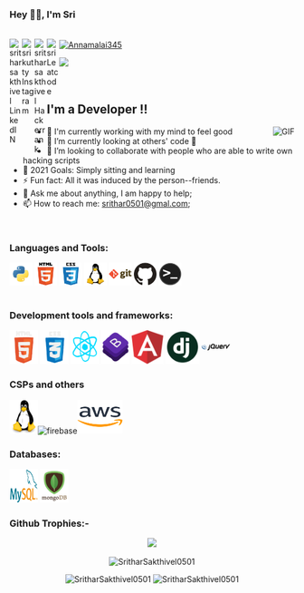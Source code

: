 ### Hey 👋🏽, I'm  Sri

<br/>

<a href="https://www.linkedin.com/in/srithar-sakthivel-5102b020a/" target="_blank">
  <img align="left" alt="srithar sakthivel LinkedIN" width="22px" src="https://cdn.jsdelivr.net/npm/simple-icons@v3/icons/linkedin.svg" />
</a>
<a href="https://twitter.com/srithar0501" target="blank"><img align="center" src="https://cdn.jsdelivr.net/npm/simple-icons@3.0.1/icons/twitter.svg" alt="Annamalai345" height="30" width="40" /></a>
<a href="https://www.instagram.com/_srikutty_eye_killer/" target="_blank">
  <img align="left" alt="sri kutty Instagram" width="22px" src="https://cdn.jsdelivr.net/npm/simple-icons@v3/icons/instagram.svg" />
</a>
<a href="https://www.hackerrank.com/princeofchum" target="_blank">
  <img align="left" alt="srithar sakthivel Hackerrank" width="22px" src="https://cdn.jsdelivr.net/npm/simple-icons@v3/icons/hackerrank.svg" />
</a>

<a href="https://leetcode.com/PrinceOfChum/" target="_blank">
  <img align="left" alt="sri Leatcode" width="22px" src="https://cdn.jsdelivr.net/npm/simple-icons@3.13.0/icons/leetcode.svg" />
  </a>

![](https://visitor-badge.glitch.me/badge?page_id=SritharSakthivel0501.)

<br />

## I'm a Developer !!

  <img align="right" alt="GIF" src="https://media.giphy.com/media/W3klTgJuKy5vymEoe7/giphy.gif" />

- 🔭 I'm currently working with my mind to feel good
- 🌱 I’m currently looking at others' code 🤣
- 👯 I’m looking to collaborate with people who are able to write own hacking scripts
- 🥅 2021 Goals: Simply sitting and learning
- ⚡ Fun fact: All it was induced by the person--friends.
- 💬 Ask me about anything, I am happy to help;
- 📫 How to reach me: srithar0501@gmal.com;

<br />

### Languages and Tools:

<code><img height="40" src="https://raw.githubusercontent.com/github/explore/80688e429a7d4ef2fca1e82350fe8e3517d3494d/topics/python/python.png"></code>
<code><img height="40" src="https://raw.githubusercontent.com/github/explore/80688e429a7d4ef2fca1e82350fe8e3517d3494d/topics/html/html.png"></code>
<code><img height="40" src="https://raw.githubusercontent.com/github/explore/80688e429a7d4ef2fca1e82350fe8e3517d3494d/topics/css/css.png"></code>
<code><img height="40" src="https://raw.githubusercontent.com/github/explore/80688e429a7d4ef2fca1e82350fe8e3517d3494d/topics/linux/linux.png"></code>
<code><img height="40" src="https://raw.githubusercontent.com/github/explore/80688e429a7d4ef2fca1e82350fe8e3517d3494d/topics/git/git.png"></code>
<code><img height="40" src="https://raw.githubusercontent.com/github/explore/89bdd9644f44d1b12180fd512b95574fe4c54617/topics/github-api/github-api.png"></code>
<code><img height="40" src="https://raw.githubusercontent.com/github/explore/80688e429a7d4ef2fca1e82350fe8e3517d3494d/topics/terminal/terminal.png"></code>
<br />
<br />

<h3>Development tools and frameworks:</h3>
<p>
<img src="https://github.com/annshiv/annshiv/blob/main/Materials/html.gif" alt="html5" width="50" height="60"/> 
<img src="https://github.com/annshiv/annshiv/blob/main/Materials/css.gif" alt="css3" width="50" height="60"/>
<img src="https://github.com/annshiv/annshiv/blob/main/Materials/react.gif" alt="html5" width="50" height="60"/> 
<img src="https://github.com/annshiv/annshiv/blob/main/Materials/bootstrap.gif" alt="bootstrap" width="50" height="60"/> 
<img src="https://github.com/annshiv/annshiv/blob/main/Materials/angular.png" alt="angular" height="60"/>
<img src="https://github.com/annshiv/annshiv/blob/main/Materials/django.png" alt="django" height="60"/>
<svg width="50" height="60" xmlns="http://www.w3.org/2000/svg" xmlns:xlink="http://www.w3.org/1999/xlink" aria-hidden="true" focusable="false" width="4.42em" height="1em" style="-ms-transform: rotate(360deg); -webkit-transform: rotate(360deg); transform: rotate(360deg);" pMaterialserveAspectRatio="xMidYMid meet" viewBox="0 0 512 116"><g fill="none" fill-rule="evenodd"><path d="M489.718 8.646l21.42.118s-39.824 53.964-43.076 58.362c-1.056 1.424-2.66 2.96-3.474 4.864c-2.057 4.786-4.169 15.285-4.169 15.285l-19.599.098s3.05-10.944 2.924-16.773c-.11-5.092-2.71-10.178-4.168-15.285c-1.474-5.17-3.475-15.286-3.475-15.286h20.15l2.779 11.117l30.688-42.5" fill="#1A1918"/><path d="M449.157 20.027c3.953 2.383 6.379 15.529 6.379 15.529s-20.684.305-31.94.305h-9.727l-11.812 51.414h-18.064s11.242-55.874 13.896-66.004c.86-3.28 5.892-2.717 14.389-2.717h13.569c8.762 0 19.003-1.119 23.31 1.473" fill="#1A1918"/><path d="M365.06 45.067s.563-3.3-1.91-7.122c-2.113-3.258-4.064-4.016-9.623-4.19c-15.695-.493-15.39 11.138-15.39 11.138l26.923.174zm17.022-13.32c2.3 8.297-2.084 27.792-2.084 27.792s-22.894-.382-35.434 0c-3.899.119-8.566-.424-9.727 1.39c-1.633 2.542.597 6.455 2.487 8.108c2.175 1.903 6.412 2.12 7.935 2.313c10.178 1.293 31.48.334 31.48.334l-3.69 16.34s-30.103 1.51-45.16-2.084c-2.973-.708-5.76-2.139-7.643-4.168c-.514-.555-.96-1.312-1.446-1.966c-.388-.522-1.52-2.237-2.028-3.593c-3.439-9.164.403-26.72 4.169-36.128c.437-1.09.986-2.473 1.564-3.648c.722-1.465 1.333-3.119 1.91-3.995c.388-.604.869-.993 1.272-1.563c.465-.674 1.006-1.327 1.507-1.91c1.39-1.612 2.967-2.752 4.864-4.168c6.273-4.698 17.626-8.345 31.265-6.949c5.135.528 12.89 2.362 16.675 7.643c1.014 1.41 1.515 4.21 2.084 6.253z" fill="#1A1918"/><path d="M299.229 18.49l17.516-.103s-9.762 46.307-14.737 68.888h-20.15c-14.082 0-26.623 1.744-31.959-8.338c-5.176-9.789-.236-25.887 2.084-36.824c1.64-7.74 5.094-23.56 5.094-23.56l18.148-.166s-5.128 24.63-7.262 36.928c-.764 4.405-2.34 8.553-.694 11.81c1.563 3.1 3.752 3.322 10.421 3.475c2.113.05 9.033 0 9.033 0l12.506-52.11" fill="#1A1918"/><path d="M217.244 51.84c1.834-6.516 4.509-13.582 4.169-19.454c-.368-6.28-5.634-11.998-9.032-13.2c-10.234-3.613-19.815 1.438-23.623 5.558c-4.926 5.336-6.594 11.569-8.338 20.15c-1.298 6.37-2.362 13.095 0 18.063c4.182 8.783 17.224 6.865 31.266 6.949c2.084-5.586 3.807-11.86 5.558-18.066zm24.318-25.706c2 14.548-5.676 30.606-10.964 44.57c5.392.487 10.117-.075 10.457.327c.354.521-3.614 16.668-4.997 16.71c-4.279.111-18.459.229-24.372.229c-19.295 0-37.345 1.257-46.55-8.337c-3.738-3.898-6.323-10.583-6.949-15.286c-1.042-7.851.264-16.495 2.085-23.622c1.647-6.435 3.758-12.507 6.948-18.066C175.328 8.507 189.432-1.998 213.075.427c4.586.472 11.172 2.48 15.286 4.863c.284.167 1.279.959 1.507 1.098c5.559 3.537 10.624 11.978 11.694 19.746z" fill="#1A1918"/><path d="M156.193 18.574c-1.167 5.315-2.334 11.34-3.564 16.592h-19.454c1.507-5.822 2.661-11.61 4.169-16.675c6.225 0 12.013.083 18.85.083" fill="#1A1918"/><path d="M132.48 40.03h18.76c-2.453 13.576-7.31 35.475-11.117 50.719c-2.383 9.54-3.974 16.501-10.422 21.538c-.577.452-.91.237-1.39.695c-1.188 1.133-6.684 2.447-9.726 2.779c-4.947.536-10.54.07-16.62-.055c1.591-5.815 3.391-12.798 4.809-18.01c14.82 1.794 15.195-12.214 18.064-25.706c1.66-7.796 6.691-28.834 7.642-31.96" fill="#1A1918"/><g fill="#21609B"><path d="M88.708 75.464l-.402 1.042c-6.85 13.34-18.989 21.524-36.303 21.885c-8.094.167-15.806-1.91-20.844-4.168C20.287 89.338 11.142 80.279 6.148 70.6c-7.164-13.875-8.456-33.176 6.44-47.592c.23 0-1.807 3.126-1.577 3.126l-.41 1.334C-.133 61.074 32.938 89.874 65.086 86.58c7.726-.792 17.578-5.023 23.622-11.116"/><path d="M69.254 61.568c8.088.055 16.536-3.725 21.539-9.032c-4.377 11.11-17.05 18.251-34.044 15.98c-14.23-1.904-27.785-16.223-29.181-30.571c-1.021-10.442 2.618-16.674 8.615-24.234c-2.084 3.954-2.863 7.003-3.057 8.948c-2.278 22.588 18.044 38.79 36.128 38.909"/><path d="M89.98 33.512c-1.257 2.884-8.496 8.33-11.693 9.011c-12.659 2.697-20.766-3.306-25.013-10.137c-.631-1.02-1.798-3.806-2.007-4.515c-1.647-5.6-.89-14.07 4.023-18.454c-1.48 4.169-1.696 9.011-.917 12.159c.472 1.903 1.91 5.226 3.349 7.316c2.618 3.807 4.279 4.732 7.642 6.754c1.515.91 3.14 1.64 3.842 1.84c3.189.939 9.922 3.412 20.775-3.974"/></g></g></svg>

</p>

<h3>CSPs and others</h3>
<p>
<img src="https://raw.githubusercontent.com/devicons/devicon/master/icons/linux/linux-original.svg" alt="linux" width="50" height="60"/><img src="https://www.vectorlogo.zone/logos/firebase/firebase-icon.svg" alt="firebase" width="50" height="60"/><img src="https://raw.githubusercontent.com/devicons/devicon/master/icons/amazonwebservices/amazonwebservices-original-wordmark.svg" alt="aws" width="80" height="60"/>
</p>
<h3>Databases:</h3>
<p>
<img src="https://github.com/annshiv/annshiv/blob/main/Materials/mysql.png" alt="mysql" width="50" height="60"/>
<img src="https://github.com/annshiv/annshiv/blob/main/Materials/mongo.gif" alt="mongodb" width="50" height="60"/>
</p>

### Github Trophies:-

<p align="center">
  <a href="https://github.com/ryo-ma/github-profile-trophy" target="_blank">
    <img src="https://github-profile-trophy.vercel.app/?username=SritharSakthivel0501&theme=gruvbox"/>
  </a>
</p>

<p align="center">
<img src="https://activity-graph.herokuapp.com/graph?username=SritharSakthivel0501&theme=xcode" alt="SritharSakthivel0501" />
</p>

<p align="center">
  <img width="48%" src="https://github-readme-streak-stats.herokuapp.com/?user=SritharSakthivel0501&theme=dark" alt="SritharSakthivel0501" />
  <img width="48%" src="https://github-readme-stats.vercel.app/api?username=SritharSakthivel0501&show_icons=true&theme=dark&count_private=true" alt="SritharSakthivel0501" />
</p>
